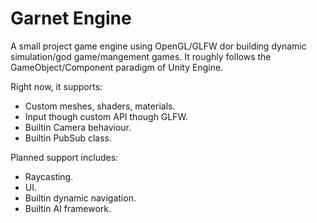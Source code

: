 # Garnet Engine

A small project game engine using OpenGL/GLFW dor building dynamic simulation/god game/mangement games. It roughly follows the GameObject/Component paradigm of Unity Engine.

Right now, it supports:
* Custom meshes, shaders, materials.
* Input though custom API though GLFW.
* Builtin Camera behaviour.
* Builtin PubSub class.

Planned support includes:
* Raycasting.
* UI.
* Builtin dynamic navigation.
* Builtin AI framework.